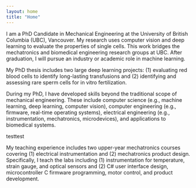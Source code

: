 ```yaml
---
layout: home
title: "Home"
---
```


I am a PhD Candidate in Mechanical Engineering at the University of British Columbia (UBC), Vancouver. My research uses computer vision and deep learning to evaluate the properties of single cells. This work bridges the mechatronics and biomedical engineering research groups at UBC. After graduation, I will pursue an industry or academic role in machine learning. 

My PhD thesis includes two large deep learning projects: (1) evaluating red blood cells to identify long-lasting transfusions and (2) identifying and assessing rare sperm cells for in vitro fertilization. 

During my PhD, I have developed skills beyond the traditional scope of mechanical engineering. These include computer science (e.g., machine learning, deep learning, computer vision), computer engineering (e.g., firmware, real-time operating systems), electrical engineering (e.g., instrumentation, mechatronics, microdevices), and applications to biomedical systems. 

testtest

My teaching experience includes two upper-year mechatronics courses covering (1) electrical instrumentation and (2) mechatronics product design. Specifically, I teach the labs including (1) instrumentation for temperature, strain gauge, and optical sensors and (2) C# user interface design, microcontroller C firmware programming, motor control, and product development. 
